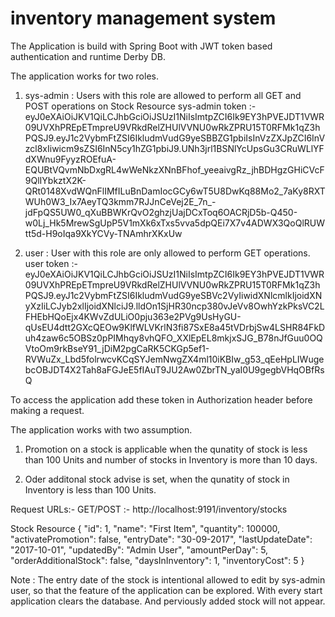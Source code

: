 # inventory management system

The Application is build with Spring Boot with JWT token based authentication and runtime Derby DB.


The application works for two roles. 
1) sys-admin : Users with this role are allowed to perform all GET and POST operations on Stock Resource
sys-admin token :- eyJ0eXAiOiJKV1QiLCJhbGciOiJSUzI1NiIsImtpZCI6Ik9EY3hPVEJDT1VWR09UVXhPREpETmpreU9VRkdRelZHUlVVNU0wRkZPRU15T0RFMk1qZ3hPQSJ9.eyJ1c2VybmFtZSI6IkludmVudG9yeSBBZG1pbiIsInVzZXJpZCI6InVzcl8xIiwicm9sZSI6InN5cy1hZG1pbiJ9.UNh3jrl1BSNlYcUpsGu3CRuWLlYFdXWnu9FyyzROEfuA-EQUBtVQvmNbDxgRL4wWeNkzXNnBFhof_yeeaivgRz_jhBDHgzGHiCVcF9QlIYbkztX2K-QRt0148XvdWQnFlIMfILuBnDamIocGCy6wT5U8DwKq88Mo2_7aKy8RXTWUh0W3_Ix7AeyTQ3kmm7RJJnCeVej2E_7n_-jdFpQS5UW0_qXuBBWKrQvO2ghzjUajDCxToq6OACRjD5b-Q450-w0Lj_Hk5MrewSgUpP5V1mXk6xTxs5vva5dpQEi7X7v4ADWX3QoQlRUWtt5d-H9oIqa9XkYCVy-TNAmhrXKxUw


2) user : User with this role are only allowed to perform GET operations.
user token :- eyJ0eXAiOiJKV1QiLCJhbGciOiJSUzI1NiIsImtpZCI6Ik9EY3hPVEJDT1VWR09UVXhPREpETmpreU9VRkdRelZHUlVVNU0wRkZPRU15T0RFMk1qZ3hPQSJ9.eyJ1c2VybmFtZSI6IkludmVudG9yeSBVc2VyIiwidXNlcmlkIjoidXNyXzIiLCJyb2xlIjoidXNlciJ9.lldOn1SjHR30ncp380vJeVv8OwhYzkPksVC2LFHEbHQoEjx4KWvZdULiO0pju363e2PVg9UsHyGU-qUsEU4dtt2GXcQEOw9KlfWLVKrlN3fi87SxE8a45tVDrbjSw4LSHR84FkDuh4zaw6c5OBSz0pPIMhqy8vhQFO_XXlEpEL8mkjxSJG_B78nJfGuu0OQVtoOm9rkBseY91_jDiM2pgCaRK5CKGp5ef1-RVWuZx_Lbd5folrwcvKCqSYJemNwgZX4ml10iKBIw_g53_qEeHpLIWugebcOBJDT4X2Tah8aFGJeE5fIAuT9JU2Aw0ZbrTN_yaI0U9gegbVHqOBfRsQ


To access the application add these token in Authorization header before making a request.

The application works with two assumption.
1) Promotion on a stock is applicable when the qunatity of stock is less than 100 Units and number of stocks in Inventory is more than 10 days.

2) Oder additonal stock advise is set, when the qunatity of stock in Inventory is less than 100 Units.

Request URLs:-
GET/POST :- http://localhost:9191/inventory/stocks

Stock Resource
 {
        "id": 1,
        "name": "First Item",
        "quantity": 100000,
        "activatePromotion": false,
        "entryDate": "30-09-2017",
        "lastUpdateDate": "2017-10-01",
        "updatedBy": "Admin User",
        "amountPerDay": 5,
        "orderAdditionalStock": false,
        "daysInInventory": 1,
        "inventoryCost": 5
   }



Note : The entry date of the stock is intentional allowed to edit by sys-admin user, so that the feature of the application can be explored.
With every start application clears the database. And perviously added stock will not appear.

